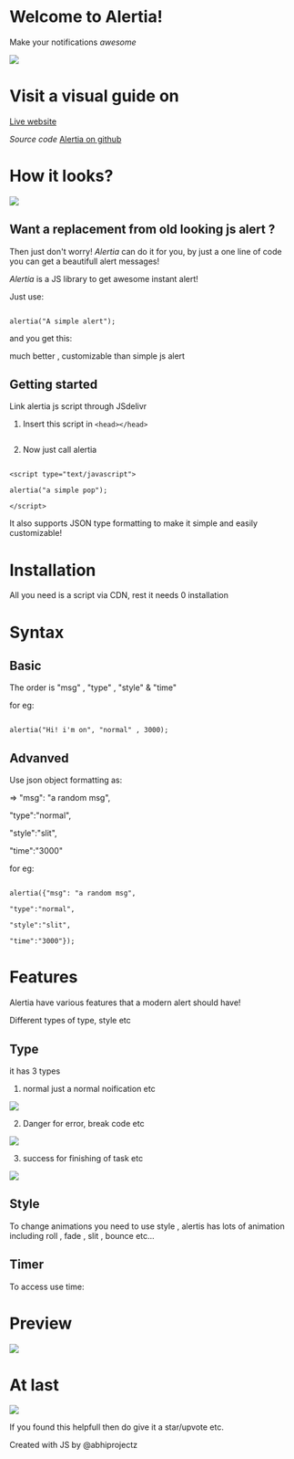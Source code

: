 
# Welcome to Alertia!

Make your notifications *awesome*

![](https://raw.githubusercontent.com/abhiprojectz/CSS-Generator/master/assets/unnamed%20(2).gif)

# Visit a visual guide on

[Live website](https://abhiprojectz.github.io/alertia/)

*Source code* [Alertia on github](https://github.com/abhiprojectz/alertia)

# How it looks?

![](https://raw.githubusercontent.com/abhiprojectz/alertia/master/assests/Screenshot_2020-05-21_193231-1.jpg)

## Want  a replacement from old looking js alert ?

Then just don't worry! *Alertia* can do it for you, by just a one line of code you can get a beautifull alert messages!

*Alertia* is a JS library to get awesome instant alert!

Just use: 

```

alertia("A simple alert");

```

and you get this: 

much better , customizable than simple js alert

## Getting started

Link alertia js script through JSdelivr 

1. Insert this script in ``` <head></head> ```

```

```

2. Now just call alertia 

```

<script type="text/javascript"> 

alertia("a simple pop");

</script>

```

It also supports JSON type formatting to make it simple and easily customizable!

# Installation

All you need is a script via CDN, rest it needs 0 installation

# Syntax 

## Basic 

The order is "msg" , "type" , "style" & "time"

for eg: 

```

alertia("Hi! i'm on", "normal" , 3000);

```

## Advanved 

Use json object formatting as:

=> "msg": "a random msg",

"type":"normal",

"style":"slit",

"time":"3000"

for eg:

```

alertia({"msg": "a random msg",

"type":"normal",

"style":"slit",

"time":"3000"});

```

# Features

Alertia have various features that a modern alert should have!

Different types of type, style etc

## Type

it has 3 types 

1. normal just a normal noification etc

![](https://raw.githubusercontent.com/abhiprojectz/alertia/master/assests/Screenshot_2020-05-21_193259-1.jpg)

2. Danger  for error, break code etc

![](https://raw.githubusercontent.com/abhiprojectz/alertia/master/assests/Screenshot_2020-05-21_193247-1.jpg)

3. success for finishing of task etc

![](https://raw.githubusercontent.com/abhiprojectz/alertia/master/assests/Screenshot_2020-05-21_193231-1.jpg)

## Style

To change animations you need to use style , alertis has lots of animation including roll , fade , slit , bounce etc...

## Timer 

To access use time: <your choice>

# Preview

![](https://raw.githubusercontent.com/abhiprojectz/alertia/master/assests/Screenshot_2020-05-21_193259-1.jpg)

# At last

![](https://raw.githubusercontent.com/abhiprojectz/CSS-Generator/master/assets/unnamed%20(3).gif)

If you found this helpfull then do give it a star/upvote etc.

Created with JS by @abhiprojectz
